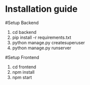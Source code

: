 # Installation guide

#Setup Backend
1. cd backend
2. pip install -r requirements.txt
3. python manage.py createsuperuser
4.  python manage.py runserver

#Setup Frontend

1. cd frontend
3. npm install
4. npm start
